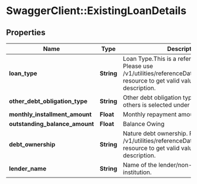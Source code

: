 # SwaggerClient::ExistingLoanDetails

## Properties
Name | Type | Description | Notes
------------ | ------------- | ------------- | -------------
**loan_type** | **String** | Loan Type.This is a reference data field. Please use /v1/utilities/referenceData/{loanType} resource to get valid value of this field with description. | [optional] 
**other_debt_obligation_type** | **String** | Other debt obligation type. Free text if others is selected under loan type. | [optional] 
**monthly_installment_amount** | **Float** | Monthly repayment amount | [optional] 
**outstanding_balance_amount** | **Float** | Balance Owing | [optional] 
**debt_ownership** | **String** | Nature debt ownership. Please use /v1/utilities/referenceData/{debtOwnership} resource to get valid value of this field with description. | [optional] 
**lender_name** | **String** | Name of the lender/non-banking financial institution. | [optional] 

